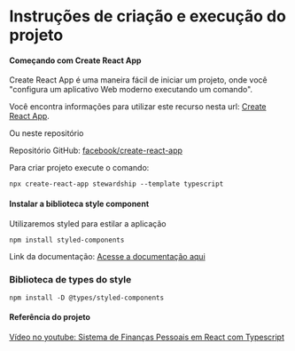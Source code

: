 # Instruções de criação e execução do projeto

#### Começando com Create React App

Create React App é uma maneira fácil de iniciar um projeto, onde você "configura um aplicativo Web moderno executando um comando".

Você encontra informações para utilizar este recurso nesta url: 
[Create React App](https://create-react-app.dev/).

Ou neste repositório

Repositório GitHub: [facebook/create-react-app](https://github.com/facebook/create-react-app)

Para criar projeto execute o comando:

`npx create-react-app stewardship --template typescript`

#### Instalar a biblioteca style component
Utilizaremos styled para estilar a aplicação

`npm install styled-components`

Link da documentação:
[Acesse a documentação aqui](https://styled-components.com/)


### Biblioteca de types do style

`npm install -D @types/styled-components`


#### Referência do projeto

[Vídeo no youtube: Sistema de Finanças Pessoais em React com Typescript](https://youtu.be/_hytKpMc04E)